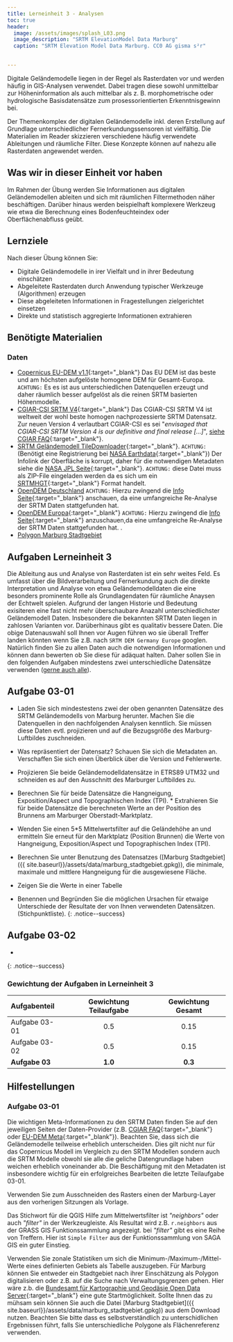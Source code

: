 ```yaml
---
title: Lerneinheit 3 - Analysen
toc: true
header:
  image: /assets/images/splash_L03.png
  image_description: "SRTM ElevationModel Data Marburg"
  caption: "SRTM Elevation Model Data Marburg. CC0 AG gisma s²r"
  

---
```



Digitale Geländemodelle liegen in der Regel als Rasterdaten vor und werden häufig in GIS-Analysen verwendet. Dabei tragen diese sowohl unmittelbar zur Höheninformation als auch mittelbar als z. B. morphometrische oder hydrologische Basisdatensätze zum prosessorientierten Erkenntnisgewinn bei.

<!--more-->

Der Themenkomplex der digitalen Geländemodelle inkl. deren Erstellung auf Grundlage unterschiedlicher Fernerkundungssensoren ist vielfältig. Die Materialien im Reader skizzieren verschiedene häufig verwendete Ableitungen und räumliche Filter. Diese Konzepte können auf nahezu alle Rasterdaten angewendet werden.


## Was wir in dieser Einheit vor haben

Im Rahmen der Übung werden Sie Informationen aus digitalen Geländemodellen ableiten und sich mit räumlichen Filtermethoden näher beschäftigen. Darüber hinaus werden beispielhaft komplexere Werkzeug wie etwa die Berechnung eines Bodenfeuchteindex oder Oberflächenabfluss geübt.


## Lernziele 

Nach dieser Übung können Sie:

  *  Digitale Geländemodelle in irer Vielfalt und in ihrer Bedeutung einschätzen 
  *  Abgeleitete Rasterdaten durch Anwendung typischer Werkzeuge (Algorithmen) erzeugen
  *  Diese abgeleiteten Informationen in Fragestellungen zielgerichtet einsetzen
  *  Direkte und statistisch aggregierte Informationen extrahieren


## Benötigte Materialien

### Daten
  * [Copernicus EU-DEM v1.1](https://land.copernicus.eu/imagery-in-situ/eu-dem/eu-dem-v1.1/view){:target="_blank"} Das EU DEM ist das beste und am höchsten aufgelöste homogene DEM für Gesamt-Europa. `ACHTUNG:` Es es ist aus unterschiedlichen Datenquellen erzeugt und daher räumlich besser aufgelöst als die reinen SRTM basierten Höhenmodelle. 
  * [CGIAR-CSI SRTM V4](https://srtm.csi.cgiar.org/srtmdata/){:target="_blank"} Das CGIAR-CSI SRTM V4 ist weltweit der wohl beste homogen nachprozessierte SRTM Datensatz. Zur neuen Version 4 verlautbart CGIAR-CSI es sei "*envisaged that CGIAR-CSI SRTM Version 4 is our definitive and final release [...]*", [siehe CGIAR FAQ](https://srtm.csi.cgiar.org/faq/){:target="_blank"}.
  * [SRTM Geländemodell TileDownloader](https://dwtkns.com/srtm30m/){:target="_blank"}. `ACHTUNG:` (Benötigt eine Registrierung bei [NASA Earthdata](https://urs.earthdata.nasa.gov/users/new){:target="_blank"}) Der Infolink der Oberfläche is korrupt, daher für die notwendigen Metadaten siehe die [NASA JPL Seite](https://www2.jpl.nasa.gov/srtm/){:target="_blank"}. `ACHTUNG:` diese Datei muss als ZIP-File eingeladen werden da es sich um ein [SRTMHGT](https://gdal.org/drivers/raster/srtmhgt.html){:target="_blank"} Format handelt. 
  * [OpenDEM Deutschland](https://opendem.info/downloads/srtm_germany_dtm.zip) `ACHTUNG:` Hierzu zwingend die [Info Seite](https://opendem.info/srtm_processing.html){:target="_blank"} anschauen, da eine umfangreiche Re-Analyse der SRTM Daten stattgefunden hat. 
  * [OpenDEM Europa](https://opendem.info/opendemeu_download_highres.html){:target="_blank"} `ACHTUNG:` Hierzu zwingend die [Info Seite](https://opendem.info/opendemeu_background.html){:target="_blank"} anzuschauen,da eine umfangreiche Re-Analyse der SRTM Daten stattgefunden hat.  .
  * [Polygon Marburg Stadtgebiet]({{site.baseurl}}/assets/data/marburg_stadtgebiet.gpkg)

## Aufgaben Lerneinheit 3
Die Ableitung aus und Analyse von Rasterdaten ist ein sehr weites Feld. Es umfasst über die  Bildverarbeitung und Fernerkundung auch die direkte Interpretation und Analyse von etwa Geländemodelldaten die eine besonders prominente Rolle als Grundlagendaten für räumliche Anaysen der Echtwelt spielen. Aufgrund der langen Historie und Bedeutung exisiteren eine fast nicht mehr überschaubare Anazahl unterschiedlichster Geländemodell Daten. Insbesondere die bekannten SRTM Daten liegen in zahlosen Varianten vor. Darüberhinaus gibt es qualitativ bessere Daten. Die obige Datenauswahl soll Ihnen vor Augen führen wo sie überall Treffer landen könnten wenn Sie z.B. nach `SRTM DEM Germany Europe` googlen. Natürlich finden Sie zu allen Daten auch die notwendigen Informationen und können dann bewerten ob Sie diese für adäquat halten. Daher sollen Sie in den folgenden Aufgaben mindestens zwei unterschiedliche Datensätze verwenden ([gerne auch alle](https://raw.githubusercontent.com/gisma-courses/geoinfo-basis-qgis/master/docs/assets/data/le3_dem.zip)).

## Aufgabe 03-01

* Laden Sie sich mindestestens zwei der oben genannten Datensätze des SRTM Geländemodells von Marburg herunter. Machen Sie die Datenquellen in den nachfolgenden Analysen kenntlich. Sie müssen diese Daten evtl. projizieren und auf die Bezugsgröße des Marburg-Luftbildes zuschneiden.

*   Was repräsentiert der Datensatz? Schauen Sie sich die Metadaten an. Verschaffen Sie sich einen Überblick über die Version und Fehlerwerte.
*   Projizieren Sie beide Geländemodelldatensätze in ETRS89 UTM32 und schneiden es auf den Ausschnitt des Marburger Luftbildes zu.
*   Berechnen Sie für beide Datensätze die Hangneigung, Exposition/Aspect und Topographischen Index (TPI). *   Extrahieren Sie für beide Datensätze die berechneten Werte an der Position des Brunnens am Marburger Oberstadt-Marktplatz.
*   Wenden Sie einen 5*5 Mittelwertsfilter auf die Geländehöhe an und ermitteln Sie erneut für den Marktplatz (Position Brunnen) die Werte von Hangneigung, Exposition/Aspect und Topographischen Index (TPI).
* Berechnen Sie unter Benutzung des Datensatzes ([Marburg Stadtgebiet]({{ site.baseurl}}/assets/data/marburg_stadtgebiet.gpkg)), die minimale, maximale und mittlere Hangneigung für die ausgewiesene Fläche. 
* Zeigen Sie die Werte in einer Tabelle
* Benennen und Begründen Sie die möglichen Ursachen für etwaige Unterschiede der Resultate der von Ihnen verwendeten Datensätzen. (Stichpunktliste). 
{: .notice--success}

## Aufgabe 03-02
* 
{: .notice--success}

### Gewichtung der Aufgaben in Lerneinheit 3

| Aufgabenteil | Gewichtung Teilaufgabe | Gewichtung  Gesamt| 
|:-------------|:----------------------:|:-----------------:|
|Aufgabe 03-01 | 0.5  | 0.15  | 
|Aufgabe 03-02 | 0.5  | 0.15  | 
|**Aufgabe 03** | **1.0**  | **0.3**  | 

## Hilfestellungen 

### Aufgabe 03-01
Die wichtigen Meta-Informationen zu den SRTM Daten finden Sie auf den jeweiligen Seiten der Daten-Provider (z.B. [CGIAR FAQ](https://srtm.csi.cgiar.org/faq/){:target="_blank"} oder [EU-DEM Meta](https://land.copernicus.eu/imagery-in-situ/eu-dem/eu-dem-v1.1?tab=metadata){:target="_blank"}). Beachten Sie, dass sich die Geländemodelle teilweise erheblich unterscheiden. Dies gilt nicht nur für das Copernicus Modell im Vergleich zu den SRTM Modellen sondern auch die SRTM Modelle obwohl sie alle die geliche Datengrundlage haben weichen erheblich voneinander ab. Die Beschäftigung mit den Metadaten ist insbesondere wichtig für ein erfolgreiches Bearbeiten die letzte Teilaufgabe 03-01.

Verwenden Sie zum Ausschneiden des Rasters einen der Marburg-Layer aus den vorherigen Sitzungen als Vorlage.

Das Stichwort für die QGIS Hilfe zum Mittelwertsfilter ist *"neighbors"*  oder auch *"filter"* in der Werkzeugleiste. Als Resultat wird z.B. `r.neighbors` aus der GRASS GIS Funktionssammlung angezeigt. bei *"filter"* gibt es eine Reihe von Treffern. Hier ist `Simple Filter` aus der Funktionssammlung von SAGA GIS ein guter Einstieg.

Verwenden Sie zonale Statistiken um sich die Minimum-/Maximum-/Mittel-Werte eines definierten Gebiets als Tabelle auszugeben. Für Marburg können Sie entweder ein Stadtgebiet nach ihrer Einschätzung als Polygon digitalisieren oder z.B. auf die Suche nach Verwaltungsgrenzen gehen. Hier wäre z.b. die [Bundesamt für Kartographie und Geodäsie Open Data Server](https://gdz.bkg.bund.de/index.php/default/open-data.html){:target="_blank"}  eine gute Startmöglichkeit.
 Sollte Ihnen das zu mühsam sein können  Sie auch die Datei [Marburg Stadtgebiet]({{ site.baseurl}}/assets/data/marburg_stadtgebiet.gpkg)) aus dem Download nutzen. Beachten Sie bitte dass es selbstverständlich zu unterschidlichen Ergebnissen führt, falls Sie unterschiedliche Polygone als Flächenreferenz verwenden.  